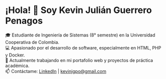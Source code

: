 # ¡Hola! 👋 Soy Kevin Julián Guerrero Penagos

🎓 Estudiante de Ingeniería de Sistemas (8° semestre) en la Universidad Cooperativa de Colombia.  
💻 Apasionado por el desarrollo de software, especialmente en HTML, PHP y Docker.  
🔭 Actualmente trabajando en mi portafolio web y proyectos de práctica académica.  
📫 Contáctame: [LinkedIn](https://www.linkedin.com/in/kevin-julian-guerrero-penagos-013b522b2) | kevinjgpo@gmail.com
